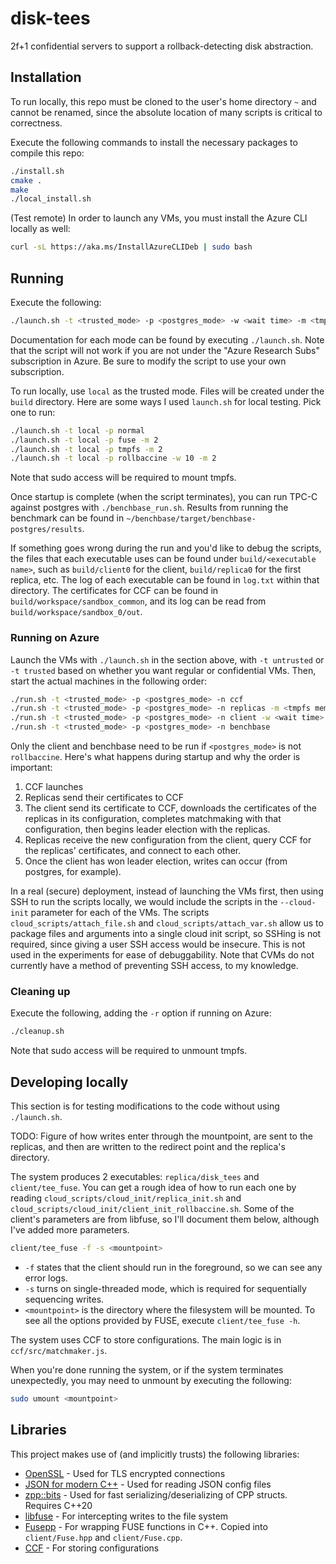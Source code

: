 # disk-tees
2f+1 confidential servers to support a rollback-detecting disk abstraction.

## Installation 
To run locally, this repo must be cloned to the user's home directory `~` and cannot be renamed, since the absolute location of many scripts is critical to correctness.

Execute the following commands to install the necessary packages to compile this repo:
```bash
./install.sh
cmake .
make
./local_install.sh
```

(Test remote) In order to launch any VMs, you must install the Azure CLI locally as well:
```bash
curl -sL https://aka.ms/InstallAzureCLIDeb | sudo bash
```

## Running

Execute the following:
```bash
./launch.sh -t <trusted_mode> -p <postgres_mode> -w <wait time> -m <tmpfs memory>
```
Documentation for each mode can be found by executing `./launch.sh`. Note that the script will not work if you are not under the "Azure Research Subs" subscription in Azure. Be sure to modify the script to use your own subscription.

To run locally, use `local` as the trusted mode. Files will be created under the `build` directory. Here are some ways I used `launch.sh` for local testing. Pick one to run:
```bash
./launch.sh -t local -p normal
./launch.sh -t local -p fuse -m 2
./launch.sh -t local -p tmpfs -m 2
./launch.sh -t local -p rollbaccine -w 10 -m 2
```

Note that sudo access will be required to mount tmpfs.

Once startup is complete (when the script terminates), you can run TPC-C against postgres with `./benchbase_run.sh`.
Results from running the benchmark can be found in `~/benchbase/target/benchbase-postgres/results`.

If something goes wrong during the run and you'd like to debug the scripts, the files that each executable uses can be found under `build/<executable name>`, such as `build/client0` for the client, `build/replica0` for the first replica, etc.
The log of each executable can be found in `log.txt` within that directory.
The certificates for CCF can be found in `build/workspace/sandbox_common`, and its log can be read from `build/workspace/sandbox_0/out`.

### Running on Azure

Launch the VMs with `./launch.sh` in the section above, with `-t untrusted` or `-t trusted` based on whether you want regular or confidential VMs.
Then, start the actual machines in the following order:
```bash
./run.sh -t <trusted_mode> -p <postgres_mode> -n ccf
./run.sh -t <trusted_mode> -p <postgres_mode> -n replicas -m <tmpfs memory>
./run.sh -t <trusted_mode> -p <postgres_mode> -n client -w <wait time> -m <tmpfs memory>
./run.sh -t <trusted_mode> -p <postgres_mode> -n benchbase
```

Only the client and benchbase need to be run if `<postgres_mode>` is not `rollbaccine`.
Here's what happens during startup and why the order is important:
1. CCF launches
2. Replicas send their certificates to CCF
3. The client send its certificate to CCF, downloads the certificates of the replicas in its configuration, completes matchmaking with that configuration, then begins leader election with the replicas.
4. Replicas receive the new configuration from the client, query CCF for the replicas' certificates, and connect to each other.
5. Once the client has won leader election, writes can occur (from postgres, for example).

In a real (secure) deployment, instead of launching the VMs first, then using SSH to run the scripts locally, we would include the scripts in the `--cloud-init` parameter for each of the VMs. The scripts `cloud_scripts/attach_file.sh` and `cloud_scripts/attach_var.sh` allow us to package files and arguments into a single cloud init script, so SSHing is not required, since giving a user SSH access would be insecure. This is not used in the experiments for ease of debuggability. Note that CVMs do not currently have a method of preventing SSH access, to my knowledge.

### Cleaning up

Execute the following, adding the `-r` option if running on Azure:
```bash
./cleanup.sh
```

Note that sudo access will be required to unmount tmpfs.


## Developing locally

This section is for testing modifications to the code without using `./launch.sh`.

TODO: Figure of how writes enter through the mountpoint, are sent to the replicas, and then are written to the redirect point and the replica's directory.

The system produces 2 executables: `replica/disk_tees` and `client/tee_fuse`. You can get a rough idea of how to run each one by reading `cloud_scripts/cloud_init/replica_init.sh` and `cloud_scripts/cloud_init/client_init_rollbaccine.sh`. Some of the client's parameters are from libfuse, so I'll document them below, although I've added more parameters.

```bash
client/tee_fuse -f -s <mountpoint>
```
- `-f` states that the client should run in the foreground, so we can see any error logs.
- `-s` turns on single-threaded mode, which is required for sequentially sequencing writes.
- `<mountpoint>` is the directory where the filesystem will be mounted.
To see all the options provided by FUSE, execute `client/tee_fuse -h`.

The system uses CCF to store configurations. The main logic is in `ccf/src/matchmaker.js`.

When you're done running the system, or if the system terminates unexpectedly, you may need to unmount by executing the following:
```bash
sudo umount <mountpoint>
```


## Libraries
This project makes use of (and implicitly trusts) the following libraries:

- [OpenSSL](https://wiki.openssl.org/index.php/Main_Page) - Used for TLS encrypted connections
- [JSON for modern C++](https://github.com/nlohmann/json#examples) - Used for reading JSON config files
- [zpp::bits](https://github.com/eyalz800/zpp_bits) - Used for fast serializing/deserializing of CPP structs. Requires C++20
- [libfuse](https://github.com/libfuse/libfuse) - For intercepting writes to the file system
- [Fusepp](https://github.com/jachappell/Fusepp) - For wrapping FUSE functions in C++. Copied into `client/Fuse.hpp` and `client/Fuse.cpp`.
- [CCF](https://github.com/microsoft/CCF/) - For storing configurations